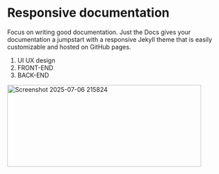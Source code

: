 # Responsive documentation  
Focus on writing good documentation. Just the Docs gives your documentation a jumpstart with a responsive Jekyll theme that is easily customizable and hosted on GitHub pages.  
1. UI UX design  
2. FRONT-END  
3. BACK-END
<img width="446" height="188" alt="Screenshot 2025-07-06 215824" src="https://github.com/user-attachments/assets/e3cea248-20da-4dbf-801a-72517d776e06" />
